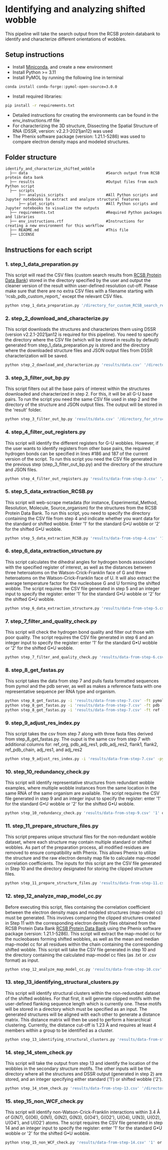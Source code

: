 # Identifying and analyzing shifted wobble
This pipeline will take the search output from the RCSB protein databank to identify and characterize different orientations of wobbles. 
## Setup instructions
- Install [Miniconda](https://docs.anaconda.com/miniconda/install/), and create a new environment
- Install Python >= 3.11
- Install PyMOL by running the following line in terminal
```sh
conda install conda-forge::pymol-open-source=3.0.0
```
- Install required libraries:
```sh
pip install -r requirements.txt
```
- Detailed instructions for creating the environments can be found in the env_instructions.rtf file
- For characterizing the 3D structure, Dissecting the Spatial Structure of RNA (DSSR, version: v2.2.1-2021jan12) was used
- The Phenix software package (version: 1.21.1-5286) was used to compare electron density maps and modeled structures.  
## Folder structure

    identify_and_characterize_shifted_wobble
      ├── data                                   #Search output from RCSB protein data bank
      ├── results                                #Output files from each Python script
      ├── scripts                                              
          ├── analysis_scripts                   #All Python scripts and Jupyter notebooks to extract and analyze structural features
          ├── plot_scripts                       #All Python scripts and Jupyter notebooks to visualize the outputs 
      ├── requirements.txt                       #Required Python packages and libraries
      ├── env_instructions.rtf                   #Instructions for creating a new environment for this workflow
      ├── README.md                              #This file
      ├── LICENSE
## Instructions for each script
### 1. step_1_data_preparation.py
This script will read the CSV files (custom search results from [RCSB Protein Data Bank](https://www.rcsb.org/)) stored in the directory specified by the user and output the cleaner version of the result within user-defined resolution cut-off. Please make sure that there are no extra CSV files with a filename starting with 'rcsb_pdb_custom_report_' except the relevant CSV files. 
```sh
python step_1_data_preparation.py '/directory_for_custom_RCSB_search_results' '3.2'
```
### 2. step_2_download_and_characterize.py
This script downloads the structures and characterizes them using DSSR (version v2.2.1-2021jan12 is required for this pipeline). You need to specify the directory where the CSV file (which will be stored in results by default) generated from step_1_data_preparation.py is stored and the directory where the downloaded structure files and JSON output files from DSSR characterization will be saved.
```sh
python step_2_download_and_characterize.py 'results/data.csv' '/directory_for_structures/'
```
### 3. step_3_filter_out_bp.py
This script filters out all the base pairs of interest within the structures downloaded and characterized in step 2. For this, it will be all G-U base pairs. To run the script you need the same CSV file used in step 2 and the directory of the structure and JSON output files. The output will be stored in the 'result' folder. 
```sh
python step_3_filter_out_bp.py 'results/data.csv' '/directory_for_structures/'
```
### 4. step_4_filter_out_registers.py
This script will identify the different registers for G-U wobbles. However, if the user wants to identify registers from other base pairs, the required hydrogen bonds can be specified in lines #186 and 187 of the current version of the script. To run this script you need the CSV file generated in the previous step (step_3_filter_out_bp.py) and the directory of the structure and JSON files. 
```sh
python step_4_filter_out_registers.py 'results/data-from-step-3.csv' '/directory_for_structures/'
```
### 5. step_5_data_extraction_RCSB.py
This script will web-scrape metadata (for instance, Experimental_Method, Resolution, Molecule, Source_organism) for the structures from the RCSB Protein Data Bank. To run this script, you need to specify the directory containing the CSV file from step 4 and indicate whether you want data for the standard or shifted wobble. Enter '1' for the standard G•U wobble or '2' for the shifted G•U wobble.
```sh
python step_5_data_extraction_RCSB.py 'results/data-from-step-4.csv' '1' or '2'
```
### 6. step_6_data_extraction_structure.py
This script calculates the dihedral angles for hydrogen bonds associated with the specified register of interest, as well as the distances between three heteroatoms on the Watson-Crick-Franklin face of G and three heteroatoms on the Watson-Crick-Franklin face of U. It will also extract the average temperature factor for the nucleobase G and U forming the shifted wobble. The script requires the CSV file generated in step 5 and an integer input to specify the register: enter '1' for the standard G•U wobble or '2' for the shifted G•U wobble.
```sh
python step_6_data_extraction_structure.py 'results/data-from-step-5.csv' '1' or '2'
```
### 7. step_7_filter_and_quality_check.py
This script will check the hydrogen bond quality and filter out those with poor quality. The script requires the CSV file generated in step 6 and an integer input to specify the register: enter '1' for the standard G•U wobble or '2' for the shifted G•U wobble.
```sh
python step_7_filter_and_quality_check.py 'results/data-from-step-6.csv' '1' or '2'
```
### 8. step_8_get_fastas.py
This script takes the data from step 7 and pulls fasta formatted sequences from pymol and the pdb server, as well as makes a reference fasta with one representative sequence per RNA type and organism.

```sh
python step_8_get_fastas.py -i 'results/data-from-step-7.csv' -ft pymol -o pymol.fasta
python step_8_get_fastas.py -i 'results/data-from-step-7.csv' -ft pdb -o pdb.fasta
python step_8_get_fastas.py -i 'results/data-from-step-7.csv' -ft ref -pdb pdb.fasta -o reference.fasta
```

### 9. step_9_adjust_res_index.py
This script takes the csv from step 7 along with three fasta files derived from step_8_get_fastas.py. The ouput is the same csv from step 7 with additional columns for: ref_org, pdb_adj_res1, pdb_adj_res2, flank1, flank2, ref_pdb_chain, adj_res1, and adj_res2

```sh
python step_9_adjust_res_index.py -i 'results/data-from-step-7.csv' -py pymol.fasta -pdb pdb.fasta -ref reference.fasta -o 'results/data-from-step-9.csv
```

### 10. step_10_redundancy_check.py
This script will identify representative structures from redundant wobble examples, where multiple wobble instances from the same location in the same RNA of the same organism are available. The script requires the CSV file generated in step 9 and an integer input to specify the register: enter '1' for the standard G•U wobble or '2' for the shifted G•U wobble.
```sh
python step_10_redundancy_check.py 'results/data-from-step-9.csv' '1' or '2'
```
### 11. step_11_prepare_structure_files.py
This script prepares unique structural files for the non-redundant wobble dataset, where each structure may contain multiple standard or shifted wobbles. As part of the preparation process, all modified residues are removed to ensure compatibility with Phenix. This allows Phenix to utilize the structure and the raw electron density map file to calculate map-model correlation coefficients. The inputs for this script are the CSV file generated in Step 10 and the directory designated for storing the clipped structure files.
```sh
python step_11_prepare_structure_files.py 'results/data-from-step-11.csv' '/directory_for_clipped_structures/'
```
### 12. step_12_analyze_map_model_cc.py
Before executing this script, files containing the correlation coefficient between the electron density maps and modeled structures (map-model cc) must be generated. This involves comparing the clipped structures created in Step 11 with the corresponding electron density files obtained from the RCSB Protein Data Bank [RCSB Protein Data Bank](https://www.rcsb.org/) using the Phenix software package (version: 1.21.1-5286). This script will extract the map-model cc for the nucleobases forming shifted wobbles, as well as the mean and median map-model cc for all residues within the chain containing the corresponding shifted wobble. This script will take the CSV file generated in step 10 and the directory containing the calculated map-model cc files (as .txt or .csv format) as input. 
```sh
python step_12_analyze_map_model_cc.py 'results/data-from-step-10.csv' '/directory_of_map_model_cc_files/'
```
### 13. step_13_identifying_structural_clusters.py
This script will identify structural clusters within the non-redundant dataset of the shifted wobbles. For that first, it will generate clipped motifs with the user-defined flanking sequence length which is currently one. These motifs will be stored in a directory which must be specified as an input. The generated structures will be aligned with each other to generate a distance matrix. This distance matrix will then be used to perform a hierarchical clustering. Currently, the distance cut-off is 1.23 Å and requires at least 4 members within a group to be identified as a cluster. 
```sh
python step_13_identifying_structural_clusters.py 'results/data-from-step-12.csv' '/directory_for_motifs/'
```
### 14. step_14_stem_check.py
This script will take the output from step 13 and identify the location of the wobbles in the secondary structure motifs. The other inputs will be the directory where all the structures and DSSR output (generated in step 2) are stored, and an integer specifying either standard ('1') or shifted wobble ('2'). 
```sh
python step_14_stem_check.py 'results/data-from-step-13.csv' '/directory_with_all_DSSR_output/' '1' or '2'
```
### 15. step_15_non_WCF_check.py
This script will identify non-Watson-Crick-Franklin interactions within 3.4 Å  of G(N7), G(O6), G(N1), G(N2), G(N3), G(O4'), G(O2'), U(O4), U(N3), U(O2), U(O4'), and U(O2') atoms. The script requires the CSV file generated in step 14 and an integer input to specify the register: enter '1' for the standard G•U wobble or '2' for the shifted G•U wobble.
```sh
python step_15_non_WCF_check.py 'results/data-from-step-14.csv' '1' or '2'
```


